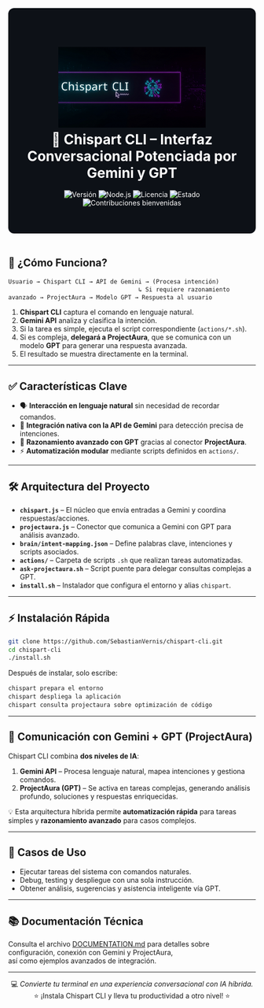 <div style="background-image: url('/assets/bg.png'); background-size: cover; background-repeat: no-repeat; padding: 40px 20px; border-radius: 12px; color: #ffffff; background-color: #0d1117;">
  <h1 align="center">
    <img src="./assets/logo.png" alt="Chispart CLI Logo" width="300"><br>
    🚀 Chispart CLI – Interfaz Conversacional Potenciada por Gemini y GPT
  </h1>

  <p align="center">
    <img src="https://img.shields.io/badge/version-1.0.0-blue.svg" alt="Versión">
    <img src="https://img.shields.io/badge/node-%3E%3D18.0.0-green.svg" alt="Node.js">
    <img src="https://img.shields.io/badge/license-MIT-yellow.svg" alt="Licencia">
    <img src="https://img.shields.io/badge/status-active-success.svg" alt="Estado">
    <img src="https://img.shields.io/badge/contributions-welcome-orange.svg" alt="Contribuciones bienvenidas">
  </p>
</div>

<br>

## 🧠 ¿Cómo Funciona?

```
Usuario → Chispart CLI → API de Gemini → (Procesa intención) 
                                     ↳ Si requiere razonamiento avanzado → ProjectAura → Modelo GPT → Respuesta al usuario
```

1. **Chispart CLI** captura el comando en lenguaje natural.  
2. **Gemini API** analiza y clasifica la intención.  
3. Si la tarea es simple, ejecuta el script correspondiente (`actions/*.sh`).  
4. Si es compleja, **delegará a ProjectAura**, que se comunica con un modelo **GPT** para generar una respuesta avanzada.  
5. El resultado se muestra directamente en la terminal.

---

## ✅ Características Clave

- 🗣️ **Interacción en lenguaje natural** sin necesidad de recordar comandos.  
- 🤝 **Integración nativa con la API de Gemini** para detección precisa de intenciones.  
- 🤖 **Razonamiento avanzado con GPT** gracias al conector **ProjectAura**.  
- ⚡ **Automatización modular** mediante scripts definidos en `actions/`.

---

## 🛠️ Arquitectura del Proyecto

- **`chispart.js`** – El núcleo que envía entradas a Gemini y coordina respuestas/acciones.  
- **`projectaura.js`** – Conector que comunica a Gemini con GPT para análisis avanzado.  
- **`brain/intent-mapping.json`** – Define palabras clave, intenciones y scripts asociados.  
- **`actions/`** – Carpeta de scripts `.sh` que realizan tareas automatizadas.  
- **`ask-projectaura.sh`** – Script puente para delegar consultas complejas a GPT.  
- **`install.sh`** – Instalador que configura el entorno y alias `chispart`.

---

## ⚡ Instalación Rápida

```bash
git clone https://github.com/SebastianVernis/chispart-cli.git 
cd chispart-cli
./install.sh
```

Después de instalar, solo escribe:

```bash
chispart prepara el entorno
chispart despliega la aplicación
chispart consulta projectaura sobre optimización de código
```

---

## 🤖 Comunicación con Gemini + GPT (ProjectAura)

Chispart CLI combina **dos niveles de IA**:

1. **Gemini API** – Procesa lenguaje natural, mapea intenciones y gestiona comandos.  
2. **ProjectAura (GPT)** – Se activa en tareas complejas, generando análisis profundo, soluciones y respuestas enriquecidas.  

💡 Esta arquitectura híbrida permite **automatización rápida** para tareas simples y **razonamiento avanzado** para casos complejos.

---

## 🧩 Casos de Uso

- Ejecutar tareas del sistema con comandos naturales.  
- Debug, testing y despliegue con una sola instrucción.  
- Obtener análisis, sugerencias y asistencia inteligente vía GPT.

---

## 📚 Documentación Técnica

Consulta el archivo [DOCUMENTATION.md](./DOCUMENTATION.md) para detalles sobre configuración, conexión con Gemini y ProjectAura,  
así como ejemplos avanzados de integración.

---

<div align="center">
  💻 <em>Convierte tu terminal en una experiencia conversacional con IA híbrida.</em><br>
  ⭐ ¡Instala Chispart CLI y lleva tu productividad a otro nivel! ⭐
</div>